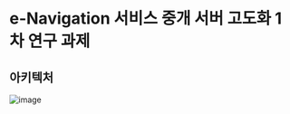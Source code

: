 # e-Navigation 서비스 중개 서버 고도화 1차 연구 과제
## 아키텍처
![image](https://github.com/SoonMyeong/resume-portpolio/assets/31875043/a2e95305-964a-483f-9e93-bab8a9c89e13)
